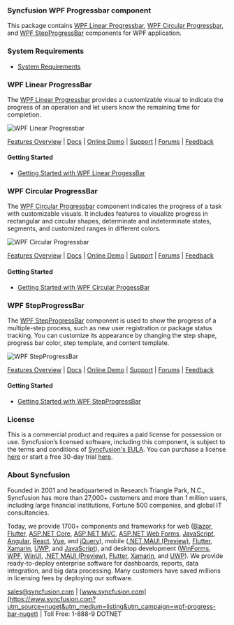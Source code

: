 ### Syncfusion WPF Progressbar component
This package contains [WPF Linear Progressbar](https://www.syncfusion.com/wpf-controls/progressbar?utm_source=nuget&utm_medium=listing&utm_campaign=wpf-progress-bar-nuget), [WPF Circular Progressbar](https://www.syncfusion.com/wpf-controls/progressbar?utm_source=nuget&utm_medium=listing&utm_campaign=wpf-progress-bar-nuget), and [WPF StepProgressBar](https://www.syncfusion.com/wpf-controls/step-progressbar?utm_source=nuget&utm_medium=listing&utm_campaign=wpf-progress-bar-nuget) components for WPF application.

### System Requirements

* [System Requirements](https://help.syncfusion.com/wpf/installation/system-requirements?utm_source=nuget&utm_medium=listing&utm_campaign=wpf-progress-bar-nuget)

### WPF Linear ProgressBar

The [WPF Linear Progressbar](https://www.syncfusion.com/wpf-controls/progressbar?utm_source=nuget&utm_medium=listing&utm_campaign=wpf-progress-bar-nuget) provides a customizable visual to indicate the progress of an operation and let users know the remaining time for completion.

![WPF Linear Progressbar](https://cdn.syncfusion.com/nuget-readme/wpf/wpf_linearprogressbar.png)

[Features Overview](https://www.syncfusion.com/wpf-controls/progressbar?utm_source=nuget&utm_medium=listing&utm_campaign=wpf-progress-bar-nuget) | [Docs](https://help.syncfusion.com/wpf/linear-progressbar/getting-started?utm_source=nuget&utm_medium=listing&utm_campaign=wpf-progress-bar-nuget) | [Online Demo](https://github.com/syncfusion/wpf-demos?utm_source=nuget&utm_medium=listing&utm_campaign=wpf-progress-bar-nuget) | [Support](https://www.syncfusion.com/support/directtrac/incidents/newincident?utm_source=nuget&utm_medium=listing&utm_campaign=wpf-progress-bar-nuget) | [Forums](https://www.syncfusion.com/forums/wpf?utm_source=nuget&utm_medium=listing&utm_campaign=wpf-progress-bar-nuget) | [Feedback](https://www.syncfusion.com/feedback/wpf?utm_source=nuget&utm_medium=listing&utm_campaign=wpf-progress-bar-nuget)

#### Getting Started

* [Getting Started with WPF Linear ProgessBar](https://help.syncfusion.com/wpf/linear-progressbar/getting-started?utm_source=nuget&utm_medium=listing&utm_campaign=wpf-progress-bar-nuget)

### WPF Circular ProgressBar

The [WPF Circular Progressbar](https://www.syncfusion.com/wpf-controls/progressbar?utm_source=nuget&utm_medium=listing&utm_campaign=wpf-progress-bar-nuget) component indicates the progress of a task with customizable visuals. It includes features to visualize progress in rectangular and circular shapes, determinate and indeterminate states, segments, and customized ranges in different colors.

![WPF Circular Progressbar](https://cdn.syncfusion.com/nuget-readme/wpf/wpf_circularprogressbar.png)

[Features Overview](https://www.syncfusion.com/wpf-controls/progressbar?utm_source=nuget&utm_medium=listing&utm_campaign=wpf-progress-bar-nuget) | [Docs](https://help.syncfusion.com/wpf/linear-progressbar/getting-started?utm_source=nuget&utm_medium=listing&utm_campaign=wpf-progress-bar-nuget) | [Online Demo](https://github.com/syncfusion/wpf-demos?utm_source=nuget&utm_medium=listing&utm_campaign=wpf-progress-bar-nuget) | [Support](https://www.syncfusion.com/support/directtrac/incidents/newincident?utm_source=nuget&utm_medium=listing&utm_campaign=wpf-progress-bar-nuget) | [Forums](https://www.syncfusion.com/forums/wpf?utm_source=nuget&utm_medium=listing&utm_campaign=wpf-progress-bar-nuget) | [Feedback](https://www.syncfusion.com/feedback/wpf?utm_source=nuget&utm_medium=listing&utm_campaign=wpf-progress-bar-nuget)

#### Getting Started

* [Getting Started with WPF Circular ProgessBar](https://help.syncfusion.com/wpf/linear-progressbar/getting-started?utm_source=nuget&utm_medium=listing&utm_campaign=wpf-progress-bar-nuget)

### WPF StepProgressBar

The [WPF StepProgressBar](https://www.syncfusion.com/wpf-controls/step-progressbar?utm_source=nuget&utm_medium=listing&utm_campaign=wpf-progress-bar-nuget)  component is used to show the progress of a multiple-step process, such as new user registration or package status tracking. You can customize its appearance by changing the step shape, progress bar color, step template, and content template.

![WPF StepProgressBar](https://cdn.syncfusion.com/nuget-readme/wpf/wpf_stepprogressbar.png)

[Features Overview](https://www.syncfusion.com/wpf-controls/step-progressbar?utm_source=nuget&utm_medium=listing&utm_campaign=wpf-progress-bar-nuget) | [Docs](https://help.syncfusion.com/wpf/step-progressbar/getting-started?utm_source=nuget&utm_medium=listing&utm_campaign=wpf-progress-bar-nuget) | [Online Demo](https://github.com/syncfusion/wpf-demos?utm_source=nuget&utm_medium=listing&utm_campaign=wpf-progress-bar-nuget) | [Support](https://www.syncfusion.com/support/directtrac/incidents/newincident?utm_source=nuget&utm_medium=listing&utm_campaign=wpf-progress-bar-nuget) | [Forums](https://www.syncfusion.com/forums/wpf?utm_source=nuget&utm_medium=listing&utm_campaign=wpf-progress-bar-nuget) | [Feedback](https://www.syncfusion.com/feedback/wpf?utm_source=nuget&utm_medium=listing&utm_campaign=wpf-progress-bar-nuget)

#### Getting Started

* [Getting Started with WPF StepProgressBar](https://help.syncfusion.com/wpf/step-progressbar/getting-started?utm_source=nuget&utm_medium=listing&utm_campaign=wpf-progress-bar-nuget)

### License

This is a commercial product and requires a paid license for possession or use. Syncfusion’s licensed software, including this component, is subject to the terms and conditions of [Syncfusion's EULA](https://www.syncfusion.com/eula/es/?utm_source=nuget&utm_medium=listing&utm_campaign=wpf-progress-bar-nuget). You can purchase a license [here](https://www.syncfusion.com/sales/products?utm_source=nuget&utm_medium=listing&utm_campaign=wpf-progress-bar-nuget) or start a free 30-day trial [here](https://www.syncfusion.com/account/manage-trials/start-trials?utm_source=nuget&utm_medium=listing&utm_campaign=wpf-progress-bar-nuget).

### About Syncfusion

Founded in 2001 and headquartered in Research Triangle Park, N.C., Syncfusion has more than 27,000+ customers and more than 1 million users, including large financial institutions, Fortune 500 companies, and global IT consultancies.
 
Today, we provide 1700+ components and frameworks for web ([Blazor](https://www.syncfusion.com/blazor-components?utm_source=nuget&utm_medium=listing&utm_campaign=wpf-progress-bar-nuget), [Flutter](https://www.syncfusion.com/flutter-widgets?utm_source=nuget&utm_medium=listing&utm_campaign=wpf-progress-bar-nuget), [ASP.NET Core](https://www.syncfusion.com/aspnet-core-ui-controls?utm_source=nuget&utm_medium=listing&utm_campaign=wpf-progress-bar-nuget), [ASP.NET MVC](https://www.syncfusion.com/aspnet-mvc-ui-controls?utm_source=nuget&utm_medium=listing&utm_campaign=wpf-progress-bar-nuget), [ASP.NET Web Forms](https://www.syncfusion.com/jquery/aspnet-webforms-ui-controls?utm_source=nuget&utm_medium=listing&utm_campaign=wpf-progress-bar-nuget), [JavaScript](https://www.syncfusion.com/javascript-ui-controls?utm_source=nuget&utm_medium=listing&utm_campaign=wpf-progress-bar-nuget), [Angular](https://www.syncfusion.com/angular-ui-components?utm_source=nuget&utm_medium=listing&utm_campaign=wpf-progress-bar-nuget), [React](https://www.syncfusion.com/react-ui-components?utm_source=nuget&utm_medium=listing&utm_campaign=wpf-progress-bar-nuget), [Vue](https://www.syncfusion.com/vue-ui-components?utm_source=nuget&utm_medium=listing&utm_campaign=wpf-progress-bar-nuget), and [jQuery](https://www.syncfusion.com/jquery-ui-widgets?utm_source=nuget&utm_medium=listing&utm_campaign=wpf-progress-bar-nuget)), mobile ([.NET MAUI (Preview)](https://www.syncfusion.com/maui-controls?utm_source=nuget&utm_medium=listing&utm_campaign=wpf-progress-bar-nuget), [Flutter](https://www.syncfusion.com/flutter-widgets?utm_source=nuget&utm_medium=listing&utm_campaign=wpf-progress-bar-nuget), [Xamarin](https://www.syncfusion.com/xamarin-ui-controls?utm_source=nuget&utm_medium=listing&utm_campaign=wpf-progress-bar-nuget), [UWP](https://www.syncfusion.com/uwp-ui-controls?utm_source=nuget&utm_medium=listing&utm_campaign=wpf-progress-bar-nuget), and [JavaScript](https://www.syncfusion.com/javascript-ui-controls?utm_source=nuget&utm_medium=listing&utm_campaign=wpf-progress-bar-nuget)), and desktop development ([WinForms](https://www.syncfusion.com/winforms-ui-controls?utm_source=nuget&utm_medium=listing&utm_campaign=wpf-progress-bar-nuget), [WPF](https://www.syncfusion.com/wpf-controls?utm_source=nuget&utm_medium=listing&utm_campaign=wpf-progress-bar-nuget), [WinUI](https://www.syncfusion.com/winui-controls?utm_source=nuget&utm_medium=listing&utm_campaign=wpf-progress-bar-nuget), [.NET MAUI (Preview)](https://www.syncfusion.com/maui-controls?utm_source=nuget&utm_medium=listing&utm_campaign=wpf-progress-bar-nuget), [Flutter](https://www.syncfusion.com/flutter-widgets?utm_source=nuget&utm_medium=listing&utm_campaign=wpf-progress-bar-nuget), [Xamarin](https://www.syncfusion.com/xamarin-ui-controls?utm_source=nuget&utm_medium=listing&utm_campaign=wpf-progress-bar-nuget), and [UWP](https://www.syncfusion.com/uwp-ui-controls?utm_source=nuget&utm_medium=listing&utm_campaign=wpf-progress-bar-nuget)). We provide ready-to-deploy enterprise software for dashboards, reports, data integration, and big data processing. Many customers have saved millions in licensing fees by deploying our software.

[sales@syncfusion.com](mailto:sales@syncfusion.com?Subject=Syncfusion%20WPF%20ProgressBar%20-%20NuGet) | [www.syncfusion.com](https://www.syncfusion.com?utm_source=nuget&utm_medium=listing&utm_campaign=wpf-progress-bar-nuget) | Toll Free: 1-888-9 DOTNET


